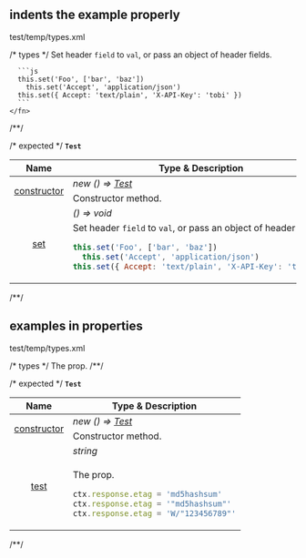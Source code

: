 ## indents the example properly
<typedef narrow slimFunctions>test/temp/types.xml</typedef>

/* types */
<types>
  <interface name="Test">
    <fn void name="set">
      Set header `field` to `val`, or pass an object of header fields.

      ```js
      this.set('Foo', ['bar', 'baz'])
        this.set('Accept', 'application/json')
      this.set({ Accept: 'text/plain', 'X-API-Key': 'tobi' })
      ```
    </fn>
  </interface>
</types>
/**/

/* expected */
__<a name="type-test">`Test`</a>__
<table>
 <thead><tr>
  <th>Name</th>
  <th>Type &amp; Description</th>
 </tr></thead>
 <tr>
  <td rowSpan="3" align="center"><ins>constructor</ins></td>
  <td><em>new () => <a href="#type-test">Test</a></em></td>
 </tr>
 <tr></tr>
 <tr>
  <td>
   Constructor method.
  </td>
 </tr>
 <tr>
  <td rowSpan="3" align="center"><ins>set</ins></td>
  <td><em>() => void</em></td>
 </tr>
 <tr></tr>
 <tr>
  <td>
   Set header <code>field</code> to <code>val</code>, or pass an object of header fields.

```js
this.set('Foo', ['bar', 'baz'])
  this.set('Accept', 'application/json')
this.set({ Accept: 'text/plain', 'X-API-Key': 'tobi' })
```
  </td>
 </tr>
</table>
/**/

## examples in properties
<typedef narrow>test/temp/types.xml</typedef>

/* types */
<types>
  <interface name="Test">
    <prop string name="test" example="test/fixture/example/prop.js">
      The prop.
    </prop>
  </interface>
</types>
/**/

/* expected */
__<a name="type-test">`Test`</a>__
<table>
 <thead><tr>
  <th>Name</th>
  <th>Type &amp; Description</th>
 </tr></thead>
 <tr>
  <td rowSpan="3" align="center"><ins>constructor</ins></td>
  <td><em>new () => <a href="#type-test">Test</a></em></td>
 </tr>
 <tr></tr>
 <tr>
  <td>
   Constructor method.
  </td>
 </tr>
 <tr>
  <td rowSpan="3" align="center"><ins>test</ins></td>
  <td><em>string</em></td>
 </tr>
 <tr></tr>
 <tr>
  <td>

The prop.
```js
ctx.response.etag = 'md5hashsum'
ctx.response.etag = '"md5hashsum"'
ctx.response.etag = 'W/"123456789"'
```
  </td>
 </tr>
</table>
/**/